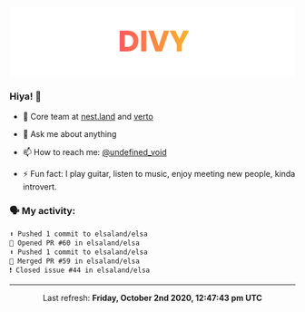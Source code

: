 
![](https://github.com/divy-work/divy-work/raw/master/assets/divy.png)

### Hiya! 👋

- 🔭 Core team at [nest.land](https://github.com/nestdotland/nest.land) and [verto](https://github.com/useverto/verto)

- 💬 Ask me about anything

- 📫 How to reach me: [@undefined_void](https://instagram.com/divy.exe)

- ⚡ Fun fact: I play guitar, listen to music, enjoy meeting new people, kinda introvert.

### 🗣 My activity:

```
⬆️ Pushed 1 commit to elsaland/elsa
💪 Opened PR #60 in elsaland/elsa
⬆️ Pushed 1 commit to elsaland/elsa
🎉 Merged PR #59 in elsaland/elsa
❗️ Closed issue #44 in elsaland/elsa
```

------------
<p align="center">Last refresh: <b>Friday, October 2nd 2020, 12:47:43 pm UTC</b></p>
